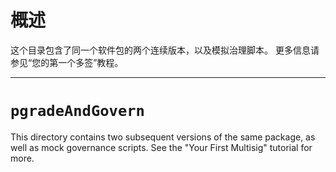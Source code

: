 # 概述

这个目录包含了同一个软件包的两个连续版本，以及模拟治理脚本。
更多信息请参见“您的第一个多签”教程。


---
# `pgradeAndGovern`

This directory contains two subsequent versions of the same package, as well as mock governance scripts.
See the "Your First Multisig" tutorial for more.